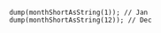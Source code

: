 ```luceescript+trycf
	dump(monthShortAsString(1)); // Jan
	dump(monthShortAsString(12)); // Dec
```
